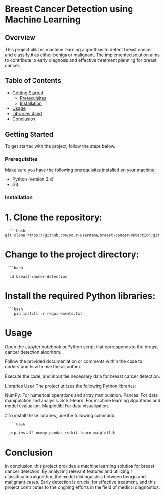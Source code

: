 # Breast Cancer Detection using Machine Learning

## Overview

This project utilizes machine learning algorithms to detect breast cancer and classify it as either benign or malignant. The implemented solution aims to contribute to early diagnosis and effective treatment planning for breast cancer.

## Table of Contents

- [Getting Started](#getting-started)
  - [Prerequisites](#prerequisites)
  - [Installation](#installation)
- [Usage](#usage)
- [Libraries Used](#libraries-used)
- [Conclusion](#conclusion)

## Getting Started

To get started with the project, follow the steps below.

### Prerequisites

Make sure you have the following prerequisites installed on your machine:

- Python (version 3.x)
- Git

### Installation

# 1. Clone the repository:

      ```bash
    git clone https://github.com/your-username/breast-cancer-detection.git

# Change to the project directory:

     ```bash

      cd breast-cancer-detection
# Install the required Python libraries:

     ```bash
        pip install -r requirements.txt

# Usage

Open the Jupyter notebook or Python script that corresponds to the breast cancer detection algorithm.

Follow the provided documentation or comments within the code to understand how to use the algorithm.

Execute the code, and input the necessary data for breast cancer detection.

Libraries Used
The project utilizes the following Python libraries:

NumPy: For numerical operations and array manipulation.
Pandas: For data manipulation and analysis.
Scikit-learn: For machine learning algorithms and model evaluation.
Matplotlib: For data visualization.

#To install these libraries, use the following command:

      ```bash

      pip install numpy pandas scikit-learn matplotlib
# Conclusion

In conclusion, this project provides a machine learning solution for breast cancer detection. By analyzing relevant features and utilizing a classification algorithm, the model distinguishes between benign and malignant cases. Early detection is crucial for effective treatment, and this project contributes to the ongoing efforts in the field of medical diagnostics.
